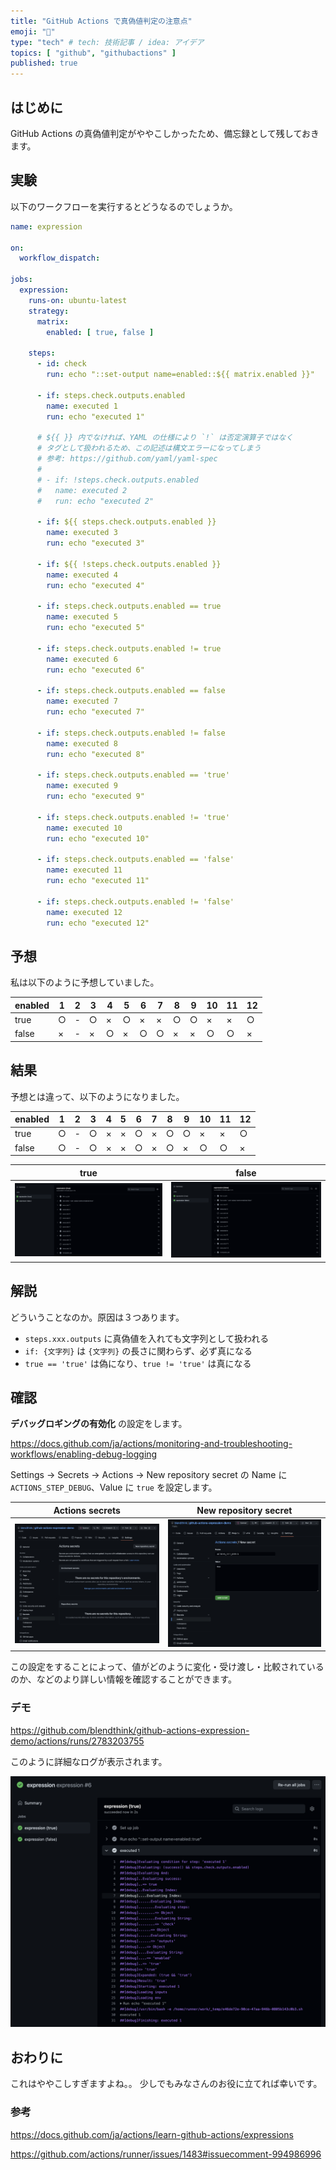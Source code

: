 ```yaml
---
title: "GitHub Actions で真偽値判定の注意点"
emoji: "🐛"
type: "tech" # tech: 技術記事 / idea: アイデア
topics: [ "github", "githubactions" ]
published: true
---
```


## はじめに

GitHub Actions の真偽値判定がややこしかったため、備忘録として残しておきます。

## 実験

以下のワークフローを実行するとどうなるのでしょうか。

```yaml
name: expression

on:
  workflow_dispatch:

jobs:
  expression:
    runs-on: ubuntu-latest
    strategy:
      matrix:
        enabled: [ true, false ]

    steps:
      - id: check
        run: echo "::set-output name=enabled::${{ matrix.enabled }}"

      - if: steps.check.outputs.enabled
        name: executed 1
        run: echo "executed 1"

      # ${{ }} 内でなければ、YAML の仕様により `!` は否定演算子ではなく
      # タグとして扱われるため、この記述は構文エラーになってしまう
      # 参考: https://github.com/yaml/yaml-spec
      #
      # - if: !steps.check.outputs.enabled
      #   name: executed 2
      #   run: echo "executed 2"

      - if: ${{ steps.check.outputs.enabled }}
        name: executed 3
        run: echo "executed 3"

      - if: ${{ !steps.check.outputs.enabled }}
        name: executed 4
        run: echo "executed 4"

      - if: steps.check.outputs.enabled == true
        name: executed 5
        run: echo "executed 5"

      - if: steps.check.outputs.enabled != true
        name: executed 6
        run: echo "executed 6"

      - if: steps.check.outputs.enabled == false
        name: executed 7
        run: echo "executed 7"

      - if: steps.check.outputs.enabled != false
        name: executed 8
        run: echo "executed 8"

      - if: steps.check.outputs.enabled == 'true'
        name: executed 9
        run: echo "executed 9"

      - if: steps.check.outputs.enabled != 'true'
        name: executed 10
        run: echo "executed 10"

      - if: steps.check.outputs.enabled == 'false'
        name: executed 11
        run: echo "executed 11"

      - if: steps.check.outputs.enabled != 'false'
        name: executed 12
        run: echo "executed 12"
```

## 予想

私は以下のように予想していました。

| enabled | 1   | 2   | 3   | 4   | 5   | 6   | 7   | 8   | 9   | 10  | 11  | 12  |
|---------|-----|-----|-----|-----|-----|-----|-----|-----|-----|-----|-----|-----|
| true    | ○   | -   | ○   | ×   | ○   | ×   | ×   | ○   | ○   | ×   | ×   | ○   |
| false   | ×   | -   | ×   | ○   | ×   | ○   | ○   | ×   | ×   | ○   | ○   | ×   |

## 結果

予想とは違って、以下のようになりました。

| enabled | 1   | 2   | 3   | 4   | 5   | 6   | 7   | 8   | 9   | 10  | 11  | 12  |
|---------|-----|-----|-----|-----|-----|-----|-----|-----|-----|-----|-----|-----|
| true    | ○   | -   | ○   | ×   | ×   | ○   | ×   | ○   | ○   | ×   | ×   | ○   |
| false   | ○   | -   | ○   | ×   | ×   | ○   | ×   | ○   | ×   | ○   | ○   | ×   |

| true                                         | false                                         |
|----------------------------------------------|-----------------------------------------------|
| ![](/images/2116c9192f75db/enabled_true.png) | ![](/images/2116c9192f75db/enabled_false.png) |

## 解説

どういうことなのか。原因は３つあります。

- `steps.xxx.outputs` に真偽値を入れても文字列として扱われる
- `if: {文字列}` は `{文字列}` の長さに関わらず、必ず真になる
- `true == 'true'` は偽になり、`true != 'true'` は真になる

## 確認

**デバッグロギングの有効化** の設定をします。

https://docs.github.com/ja/actions/monitoring-and-troubleshooting-workflows/enabling-debug-logging

Settings → Secrets → Actions → New repository secret の Name に `ACTIONS_STEP_DEBUG`、Value に `true` を設定します。

| Actions secrets                         | New repository secret                       |
|-----------------------------------------|---------------------------------------------|
| ![](/images/2116c9192f75db/secrets.png) | ![](/images/2116c9192f75db/secrets_new.png) |

この設定をすることによって、値がどのように変化・受け渡し・比較されているのか、などのより詳しい情報を確認することができます。

### デモ

https://github.com/blendthink/github-actions-expression-demo/actions/runs/2783203755

このように詳細なログが表示されます。

![](/images/2116c9192f75db/demo.png)

## おわりに

これはややこしすぎますよね。。
少しでもみなさんのお役に立てれば幸いです。

### 参考

https://docs.github.com/ja/actions/learn-github-actions/expressions

https://github.com/actions/runner/issues/1483#issuecomment-994986996
